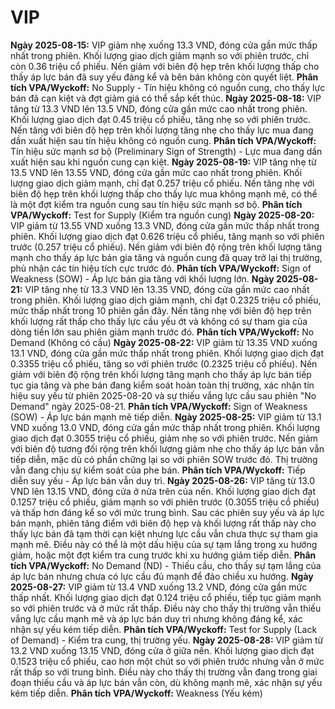 # VIP

**Ngày 2025-08-15:** VIP giảm nhẹ xuống 13.3 VND, đóng cửa gần mức thấp nhất trong phiên. Khối lượng giao dịch giảm mạnh so với phiên trước, chỉ còn 0.36 triệu cổ phiếu. Nến giảm với biên độ hẹp trên khối lượng thấp cho thấy áp lực bán đã suy yếu đáng kể và bên bán không còn quyết liệt. **Phân tích VPA/Wyckoff:** No Supply - Tín hiệu không có nguồn cung, cho thấy lực bán đã cạn kiệt và đợt giảm giá có thể sắp kết thúc.
**Ngày 2025-08-18:** VIP tăng từ 13.3 VND lên 13.5 VND, đóng cửa gần mức cao nhất trong phiên. Khối lượng giao dịch đạt 0.45 triệu cổ phiếu, tăng nhẹ so với phiên trước. Nến tăng với biên độ hẹp trên khối lượng tăng nhẹ cho thấy lực mua đang dần xuất hiện sau tín hiệu không có nguồn cung. **Phân tích VPA/Wyckoff:** Tín hiệu sức mạnh sơ bộ (Preliminary Sign of Strength) - Lực mua đang dần xuất hiện sau khi nguồn cung cạn kiệt.
**Ngày 2025-08-19:** VIP tăng nhẹ từ 13.5 VND lên 13.55 VND, đóng cửa gần mức cao nhất trong phiên. Khối lượng giao dịch giảm mạnh, chỉ đạt 0.257 triệu cổ phiếu. Nến tăng nhẹ với biên độ hẹp trên khối lượng thấp cho thấy lực mua không mạnh mẽ, có thể là một đợt kiểm tra nguồn cung sau tín hiệu sức mạnh sơ bộ. **Phân tích VPA/Wyckoff:** Test for Supply (Kiểm tra nguồn cung)
**Ngày 2025-08-20:** VIP giảm từ 13.55 VND xuống 13.3 VND, đóng cửa gần mức thấp nhất trong phiên. Khối lượng giao dịch đạt 0.626 triệu cổ phiếu, tăng mạnh so với phiên trước (0.257 triệu cổ phiếu). Nến giảm với biên độ rộng trên khối lượng tăng mạnh cho thấy áp lực bán gia tăng và nguồn cung đã quay trở lại thị trường, phủ nhận các tín hiệu tích cực trước đó. **Phân tích VPA/Wyckoff:** Sign of Weakness (SOW) - Áp lực bán gia tăng với khối lượng lớn.
**Ngày 2025-08-21:** VIP tăng nhẹ từ 13.3 VND lên 13.35 VND, đóng cửa gần mức cao nhất trong phiên. Khối lượng giao dịch giảm mạnh, chỉ đạt 0.2325 triệu cổ phiếu, mức thấp nhất trong 10 phiên gần đây. Nến tăng nhẹ với biên độ hẹp trên khối lượng rất thấp cho thấy lực cầu yếu ớt và không có sự tham gia của dòng tiền lớn sau phiên giảm mạnh trước đó. **Phân tích VPA/Wyckoff:** No Demand (Không có cầu)
**Ngày 2025-08-22:** VIP giảm từ 13.35 VND xuống 13.1 VND, đóng cửa gần mức thấp nhất trong phiên. Khối lượng giao dịch đạt 0.3355 triệu cổ phiếu, tăng so với phiên trước (0.2325 triệu cổ phiếu). Nến giảm với biên độ rộng trên khối lượng tăng mạnh cho thấy áp lực bán tiếp tục gia tăng và phe bán đang kiểm soát hoàn toàn thị trường, xác nhận tín hiệu suy yếu từ phiên 2025-08-20 và sự thiếu vắng lực cầu sau phiên "No Demand" ngày 2025-08-21. **Phân tích VPA/Wyckoff:** Sign of Weakness (SOW) - Áp lực bán mạnh mẽ tiếp diễn.
**Ngày 2025-08-25:** VIP giảm từ 13.1 VND xuống 13.0 VND, đóng cửa gần mức thấp nhất trong phiên. Khối lượng giao dịch đạt 0.3055 triệu cổ phiếu, giảm nhẹ so với phiên trước. Nến giảm với biên độ tương đối rộng trên khối lượng giảm nhẹ cho thấy áp lực bán vẫn tiếp diễn, mặc dù có phần chững lại so với phiên SOW trước đó. Thị trường vẫn đang chịu sự kiểm soát của phe bán. **Phân tích VPA/Wyckoff:** Tiếp diễn suy yếu - Áp lực bán vẫn duy trì.
**Ngày 2025-08-26:** VIP tăng từ 13.0 VND lên 13.15 VND, đóng cửa ở nửa trên của nến. Khối lượng giao dịch đạt 0.1257 triệu cổ phiếu, giảm mạnh so với phiên trước (0.3055 triệu cổ phiếu) và thấp hơn đáng kể so với mức trung bình. Sau các phiên suy yếu và áp lực bán mạnh, phiên tăng điểm với biên độ hẹp và khối lượng rất thấp này cho thấy lực bán đã tạm thời cạn kiệt nhưng lực cầu vẫn chưa thực sự tham gia mạnh mẽ. Điều này có thể là một dấu hiệu của sự tạm lắng trong xu hướng giảm, hoặc một đợt kiểm tra cung trước khi xu hướng giảm tiếp diễn. **Phân tích VPA/Wyckoff:** No Demand (ND) - Thiếu cầu, cho thấy sự tạm lắng của áp lực bán nhưng chưa có lực cầu đủ mạnh để đảo chiều xu hướng.
**Ngày 2025-08-27:** VIP giảm từ 13.4 VND xuống 13.2 VND, đóng cửa gần mức thấp nhất. Khối lượng giao dịch đạt 0.124 triệu cổ phiếu, tiếp tục giảm mạnh so với phiên trước và ở mức rất thấp. Điều này cho thấy thị trường vẫn thiếu vắng lực cầu mạnh mẽ và áp lực bán duy trì nhưng không đáng kể, xác nhận sự yếu kém tiếp diễn. **Phân tích VPA/Wyckoff:** Test for Supply (Lack of Demand) - Kiểm tra cung, thị trường yếu.
**Ngày 2025-08-28:** VIP giảm từ 13.2 VND xuống 13.15 VND, đóng cửa ở giữa nến. Khối lượng giao dịch đạt 0.1523 triệu cổ phiếu, cao hơn một chút so với phiên trước nhưng vẫn ở mức rất thấp so với trung bình. Điều này cho thấy thị trường vẫn đang trong giai đoạn thiếu cầu và áp lực bán vẫn còn, dù không mạnh mẽ, xác nhận sự yếu kém tiếp diễn. **Phân tích VPA/Wyckoff:** Weakness (Yếu kém)
